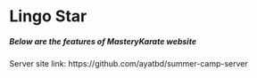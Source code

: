 # Lingo Star
<h5>Below are the features of MasteryKarate website
</h5>
<p>Server site link: <Link>https://github.com/ayatbd/summer-camp-server</Link></p>
